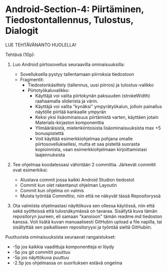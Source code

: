 # Android-Section-4: Piirtäminen, Tiedostontallennus, Tulostus, Dialogit

LUE TEHTÄVÄNANTO HUOLELLA!

Tehtävä (10p): 

1. Luo Android piirtosovellus seuraavilla ominaisuuksilla:

    * Sovelluksella pystyy tallentamaan piirroksia tiedostoon 
    * Fragmentit:
      * Tiedostonkäsittely (tallennus, uusi piirros) ja tulostus-valikko
      * Piirtotyökaluvalikko:
        * Käyttäjä voi valita piirtokynän paksuuden (strokeWidth) raahaamalla sliderista ja värin. 
        * Käyttäjä voi valita "kynäksi" ympyrätyökalun, jolloin painallus näytölle piirtää kankaalle ympyrän
        * Keksi yksi lisäominaisuus piirtämistä varten, käyttäen jotain Materials-kirjaston komponenttia
        * Ylimääräisistä, mielenkiintoisista lisäominaisuuksista max +5 bonuspistettä
        * Voit käyttää esimerkkiohjelmaa pohjana omalle piirtosovelluksellesi, mutta et saa pisteitä suorasta kopioinnista, vaan esimerkkiohjelmaan kirjoittamistasi laajennuksista

2. Tee ohjelmaa koodatessasi vähintään 2 committia. Järkevät commitit ovat esimerkiksi:

    * Alustava commit jossa kaikki Android Studion tiedostot
    * Commit kun olet rakentanut ohjelman Layoutin
    * Commit kun ohjelma on valmis
    * Muista työntää Committisi, niin että ne näkyvät tässä Repositoryssä

3. Ota valmiista ohjelmastasi näyttökuva sen ollessa käytössä, niin että sekä syötteissä että tulosnäkymässä on tavaraa. Sisällytä kuva tämän repositoryn juureen, eli samaan "kansioon" tämän readme.md tiedoston kanssa. Voit lisätä kuvan manuaalisesti GitHubin upload a file napilla, tai sisällyttää sen paikalliseen repositoryysi ja työntää sieltä GitHubiin.


Puuttuvista ominaisuuksista seuraavat rangaistukset:
*  -5p jos kaikkia vaadittuja komponentteja ei löydy
*  -5p jos git commitit puuttuu
*  -5p jos näyttökuva puuttuu
*  -2.5p jos ohjelmassa on suorituksen estävä ongelma
